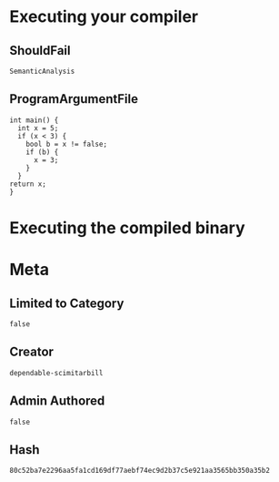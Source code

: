# Executing your compiler

## ShouldFail

```
SemanticAnalysis
```

## ProgramArgumentFile

```
int main() {
  int x = 5;
  if (x < 3) {
    bool b = x != false;
    if (b) {
      x = 3;
    }
  }
return x;
}
```

# Executing the compiled binary

# Meta

## Limited to Category

```
false
```

## Creator

```
dependable-scimitarbill
```

## Admin Authored

```
false
```

## Hash

```
80c52ba7e2296aa5fa1cd169df77aebf74ec9d2b37c5e921aa3565bb350a35b2
```
